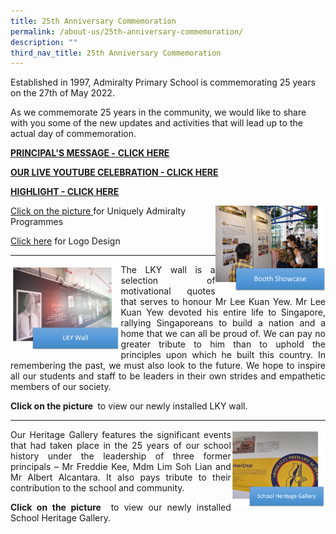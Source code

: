 ```yaml
---
title: 25th Anniversary Commemoration
permalink: /about-us/25th-anniversary-commemoration/
description: ""
third_nav_title: 25th Anniversary Commemoration
---
```

Established in 1997, Admiralty Primary School is commemorating 25 years on the 27th of May 2022.

As we commemorate 25 years in the community, we would like to share with you some of the new updates and activities that will lead up to the actual day of commemoration. 


[**PRINCIPAL'S MESSAGE -** **CLICK HERE**](https://admiraltypri-moe-edu-sg-admin.cwp.sg/qql/slot/u234/2022/PDF/P%20-%2025th%20anniversary%20speech.pdf)

[**OUR LIVE YOUTUBE CELEBRATION - CLICK HERE**](https://youtu.be/_WxshQWsqlQ)

[**HIGHLIGHT - CLICK HERE**](https://drive.google.com/file/d/1NCwbRpthqA_qpyMT5ojxgBmgVLj40vLK/view?usp=sharing)

<div>
<a href="https://ogp-admiraltypri-staging.netlify.app/about-us/25th-anniversary-commemoration/booth-showcase/">
<img src="/images/booth%20showcase.png" style="width:35%" align="right"></a>
	
	
[Click on the picture ](https://ogp-admiraltypri-staging.netlify.app/about-us/25th-anniversary-commemoration/booth-showcase/)for Uniquely Admiralty Programmes
	
[Click here](https://drive.google.com/file/d/1vdygqwFRX-i99LJGhRtfDyVmUGoIhd1E/view?usp=sharing) for Logo Design
	
</div>
<hr>

<div>
<a href="https://drive.google.com/file/d/11MXvKUqZLasxRyyK26zXnQ-ea5D7aDjN/view">
	<img src="/images/LKY.jpg" style="width:35%" align="left"></a>
	
<div style="text-align: justify;"><p>The LKY wall is a selection of motivational quotes that serves to honour Mr Lee Kuan Yew. Mr Lee Kuan Yew devoted his entire life to Singapore, rallying Singaporeans to build a nation and a home that we can all be proud of. We can pay no greater tribute to him than to uphold the principles upon which he built this country. In remembering the past, we must also look to the future. We hope to inspire all our students and staff to be leaders in their own strides and empathetic members of our society.</p>
	
<p><b>Click on the picture </b> to view our newly installed LKY wall.</p>
</div>
</div>
<hr>

<div>
<a href="https://drive.google.com/file/d/1ZhC-gBGOpQg829Vv_5XYNDr_q5einhXl/view">
	<img src="/images/SHG.jpg" style="width:30%" align="right"></a>


<div style="text-align: justify;"><p>Our Heritage Gallery features the significant events that had taken place in the 25 years of our school history under the leadership of three former principals – Mr Freddie Kee, Mdm Lim Soh Lian and Mr Albert Alcantara. It also pays tribute to their contribution to the school and community.</p>
	
<p><b>Click on the picture </b> to view our newly installed School Heritage Gallery.</p>
</div>
</div>